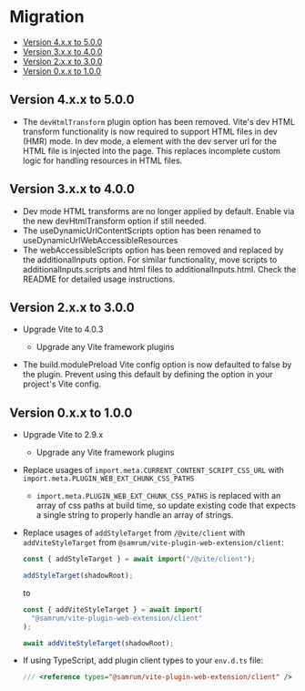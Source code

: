 # Migration

- [Version 4.x.x to 5.0.0](#version-4xx-to-500)
- [Version 3.x.x to 4.0.0](#version-3xx-to-400)
- [Version 2.x.x to 3.0.0](#version-2xx-to-300)
- [Version 0.x.x to 1.0.0](#version-0xx-to-100)

## Version 4.x.x to 5.0.0

- The `devHtmlTransform` plugin option has been removed. Vite's dev HTML transform functionality is now required to support HTML files in dev (HMR) mode. In dev mode, a <base> element with the dev server url for the HTML file is injected into the page. This replaces incomplete custom logic for handling resources in HTML files.

## Version 3.x.x to 4.0.0

- Dev mode HTML transforms are no longer applied by default. Enable via the new devHtmlTransform option if still needed.
- The useDynamicUrlContentScripts option has been renamed to useDynamicUrlWebAccessibleResources
- The webAccessibleScripts option has been removed and replaced by the additionalInputs option. For similar functionality, move scripts to additionalInputs.scripts and html files to additionalInputs.html. Check the README for detailed usage instructions.

## Version 2.x.x to 3.0.0

- Upgrade Vite to 4.0.3

  - Upgrade any Vite framework plugins

- The build.modulePreload Vite config option is now defaulted to false by the plugin. Prevent using this default by defining the option in your project's Vite config.

## Version 0.x.x to 1.0.0

- Upgrade Vite to 2.9.x

  - Upgrade any Vite framework plugins

- Replace usages of `import.meta.CURRENT_CONTENT_SCRIPT_CSS_URL` with `import.meta.PLUGIN_WEB_EXT_CHUNK_CSS_PATHS`

  - `import.meta.PLUGIN_WEB_EXT_CHUNK_CSS_PATHS` is replaced with an array of css paths at build time, so update existing code that expects a single string to properly handle an array of strings.

- Replace usages of `addStyleTarget` from `/@vite/client` with `addViteStyleTarget` from `@samrum/vite-plugin-web-extension/client`:

  ```js
  const { addStyleTarget } = await import("/@vite/client");

  addStyleTarget(shadowRoot);
  ```

  to

  ```js
  const { addViteStyleTarget } = await import(
    "@samrum/vite-plugin-web-extension/client"
  );

  await addViteStyleTarget(shadowRoot);
  ```

- If using TypeScript, add plugin client types to your `env.d.ts` file:
  ```ts
  /// <reference types="@samrum/vite-plugin-web-extension/client" />
  ```
